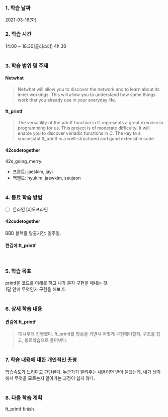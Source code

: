 ### 1. 학습 날짜
2021-03-16(화)
​
### 2. 학습 시간
14:00 ~ 18:30(클러스터) 4h 30 <br>
​
### 3. 학습 범위 및 주제
#### Netwhat <br>
> Netwhat will allow you to discover the network and to learn about its inner workings. This will allow you to understand how some things work that you already use in your everyday life.<br>
#### ft_printf
> The versatility of the printf function in C represents a great exercise in programming for us. This project is of moderate difficulty. It will enable you to discover variadic functions in C. The key to a successful ft_printf is a well-structured and good extensible code <br>

#### 42codetogether <br>
42s_going_merry.
- 프론트: jaeskim, jayi <br>
- 백엔드: hyukim, jaewkim, seujeon<br>
​
### 4. 동료 학습 방법
- [ ] 온라인 [x]오프라인 <br>
#### 42codetogether
BBD 블랙홀 탈출기간: 일주일.<br>
#### 켠김에 ft_printf
​
### 5. 학습 목표
printf을 코드를 이해를 하고 내가 혼자 구현을 해내는 것.<br>
1달 안에 무엇인가 구현을 해보기. <br>
​
### 6. 상세 학습 내용
#### 켠김에 ft_printf
> 10시부터 진행했다. ft_printf를 방송을 키면서 어떻게 구현해야할지, 구조를 잡고, 동료학습으로 풀어낸다. <br>
​
### 7. 학습 내용에 대한 개인적인 총평
학습속도가 느리다고 판단된다. 누군가가 알려주는 내용이면 받아 듣겠는데, 내가 생각해서 무엇을 모르는지 알아가는 과정이 쉽지 않다. <br>
​
### 8. 다음 학습 계획
ft_printf finish